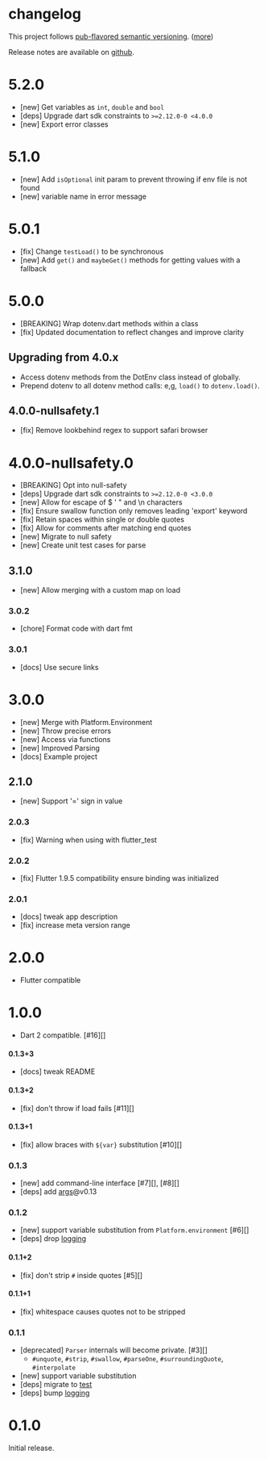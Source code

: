 # changelog

This project follows [pub-flavored semantic versioning][pub-semver]. ([more][pub-semver-readme])

Release notes are available on [github][notes].

[pub-semver]: https://www.dartlang.org/tools/pub/versioning.html#semantic-versions
[pub-semver-readme]: https://pub.dartlang.org/packages/pub_semver
[notes]: https://github.com/java-james/flutter_dotenv/releases

# 5.2.0

- [new] Get variables as `int`, `double` and `bool`
- [deps] Upgrade dart sdk constraints to `>=2.12.0-0 <4.0.0`
- [new] Export error classes

# 5.1.0

- [new] Add `isOptional` init param to prevent throwing if env file is not found
- [new] variable name in error message

# 5.0.1

- [fix] Change `testLoad()` to be synchronous
- [new] Add `get()` and `maybeGet()` methods for getting values with a fallback

# 5.0.0

- [BREAKING] Wrap dotenv.dart methods within a class
- [fix] Updated documentation to reflect changes and improve clarity

## Upgrading from 4.0.x

- Access dotenv methods from the DotEnv class instead of globally.
- Prepend dotenv to all dotenv method calls: e,g, `load()` to `dotenv.load()`.

## 4.0.0-nullsafety.1

- [fix] Remove lookbehind regex to support safari browser

# 4.0.0-nullsafety.0

- [BREAKING] Opt into null-safety
- [deps] Upgrade dart sdk constraints to `>=2.12.0-0 <3.0.0`
- [new] Allow for escape of $ ' " and \n characters
- [fix] Ensure swallow function only removes leading 'export' keyword
- [fix] Retain spaces within single or double quotes
- [fix] Allow for comments after matching end quotes
- [new] Migrate to null safety
- [new] Create unit test cases for parse

## 3.1.0

- [new] Allow merging with a custom map on load

### 3.0.2

- [chore] Format code with dart fmt

### 3.0.1

- [docs] Use secure links

# 3.0.0

- [new] Merge with Platform.Environment
- [new] Throw precise errors
- [new] Access via functions
- [new] Improved Parsing
- [docs] Example project

## 2.1.0

- [new] Support '=' sign in value

### 2.0.3

- [fix] Warning when using with flutter_test

### 2.0.2

- [fix] Flutter 1.9.5 compatibility ensure binding was initialized

### 2.0.1

- [docs] tweak app description
- [fix] increase meta version range

# 2.0.0

- Flutter compatible

# 1.0.0

- Dart 2 compatible. [#16][]

#### 0.1.3+3

- [docs] tweak README

#### 0.1.3+2

- [fix] don't throw if load fails [#11][]

#### 0.1.3+1

- [fix] allow braces with `${var}` substitution [#10][]

### 0.1.3

- [new] add command-line interface [#7][], [#8][]
- [deps] add [args][]@v0.13

[args]: https://pub.dartlang.org/packages/args

### 0.1.2

- [new] support variable substitution from `Platform.environment` [#6][]
- [deps] drop [logging][]

#### 0.1.1+2

- [fix] don't strip `#` inside quotes [#5][]

#### 0.1.1+1

- [fix] whitespace causes quotes not to be stripped

### 0.1.1

- [deprecated] `Parser` internals will become private. [#3][]
  - `#unquote`, `#strip`, `#swallow`, `#parseOne`, `#surroundingQuote`, `#interpolate`
- [new] support variable substitution
- [deps] migrate to [test][]
- [deps] bump [logging][]

[test]: https://pub.dartlang.org/packages/test
[logging]: https://pub.dartlang.org/packages/logging

# 0.1.0

Initial release.
